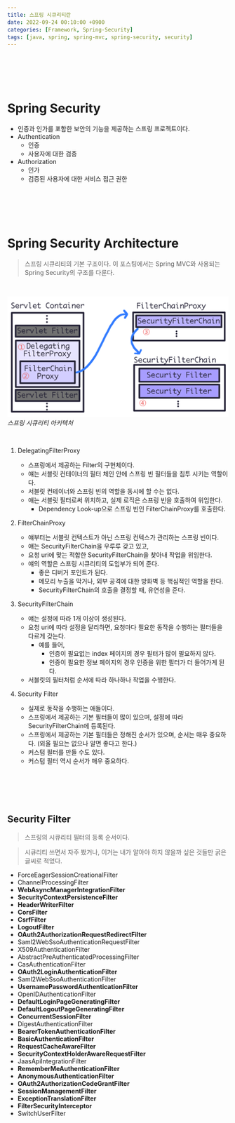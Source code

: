 ```yaml
---
title: 스프링 시큐리티란
date: 2022-09-24 00:10:00 +0900
categories: [Framework, Spring-Security]
tags: [java, spring, spring-mvc, spring-security, security]
---
```


<br/>
<br/>
<br/>
<br/>


# Spring Security

- 인증과 인가를 포함한 보안의 기능을 제공하는 스프링 프로젝트이다.
- Authentication
  - 인증
  - 사용자에 대한 검증
- Authorization
  - 인가
  - 검증된 사용자에 대한 서비스 접근 권한


<br/>
<br/>
<br/>
<br/>


# Spring Security Architecture

> 스프링 시큐리티의 기본 구조이다.
> 이 포스팅에서는 Spring MVC와 사용되는 Spring Security의 구조를 다룬다.

<br/>

![img-description](assets/img/posting/spring-security/spring-security-architecture.png)
_스프링 시큐리티 아키텍처_

<br/>

1. DelegatingFilterProxy
   - 스프링에서 제공하는 Filter의 구현체이다.
   - 얘는 서블릿 컨테이너의 필터 체인 안에 스프링 빈 필터들을 침투 시키는 역할이다.
   - 서블릿 컨테이너와 스프링 빈의 역할을 동시에 할 수는 없다.
   - 얘는 서블릿 필터로써 위치하고, 실제 로직은 스프링 빈을 호출하여 위임한다.
     - Dependency Look-up으로 스프링 빈인 FilterChainProxy를 호출한다.

2. FilterChainProxy
   - 얘부터는 서블릿 컨텍스트가 아닌 스프링 컨텍스가 관리하는 스프링 빈이다.
   - 얘는 SecurityFilterChain을 우루루 갖고 있고,
   - 요청 uri에 맞는 적합한 SecurityFilterChain을 찾아내 작업을 위임한다.
   - 얘의 역할은 스프링 시큐리티의 도입부가 되어 준다.
     - 좋은 디버거 포인트가 된다.
     - 메모리 누출을 막거나, 외부 공격에 대한 방화벽 등 핵심적인 역할을 한다.
     - SecurityFilterChain의 호출을 결정할 때, 유연성을 준다.

3. SecurityFilterChain
   - 얘는 설정에 따라 1개 이상이 생성된다.
   - 요청 uri에 따라 설정을 달리하면, 요청마다 필요한 동작을 수행하는 필터들을 다르게 갖는다.
     - 예를 들어,
       - 인증이 필요없는 index 페이지의 경우 필터가 많이 필요하지 않다.
       - 인증이 필요한 정보 페이지의 경우 인증을 위한 필터가 더 들어가게 된다.
   - 서블릿의 필터처럼 순서에 따라 하나하나 작업을 수행한다.

4. Security Filter
   - 실제로 동작을 수행하는 애들이다.
   - 스프링에서 제공하는 기본 필터들이 많이 있으며, 설정에 따라 SecurityFilterChain에 등록된다.
   - 스프링에서 제공하는 기본 필터들은 정해진 순서가 있으며, 순서는 매우 중요하다. (외울 필요는 없으나 알면 좋다고 한다.)
   - 커스텀 필터를 만들 수도 있다.
   - 커스텀 필터 역시 순서가 매우 중요하다.


<br/>
<br/>
<br/>
<br/>

## Security Filter

> 스프링의 시큐리티 필터의 등록 순서이다.

> 시큐리티 쓰면서 자주 봤거나, 이거는 내가 알아야 하지 않을까 싶은 것들만 굵은 글씨로 적었다.

- ForceEagerSessionCreationalFilter
- ChannelProcessingFilter
- **WebAsyncManagerIntegrationFilter**
- **SecurityContextPersistenceFilter**
- **HeaderWriterFilter**
- **CorsFilter**
- **CsrfFilter**
- **LogoutFilter**
- **OAuth2AuthorizationRequestRedirectFilter**
- Saml2WebSsoAuthenticationRequestFilter
- X509AuthenticationFilter
- AbstractPreAuthenticatedProcessingFilter
- CasAuthenticationFilter
- **OAuth2LoginAuthenticationFilter**
- Saml2WebSsoAuthenticationFilter
- **UsernamePasswordAuthenticationFilter**
- OpenIDAuthenticationFilter
- **DefaultLoginPageGeneratingFilter**
- **DefaultLogoutPageGeneratingFilter**
- **ConcurrentSessionFilter**
- DigestAuthenticationFilter
- **BearerTokenAuthenticationFilter**
- **BasicAuthenticationFilter**
- **RequestCacheAwareFilter**
- **SecurityContextHolderAwareRequestFilter**
- JaasApiIntegrationFilter
- **RememberMeAuthenticationFilter**
- **AnonymousAuthenticationFilter**
- **OAuth2AuthorizationCodeGrantFilter**
- **SessionManagementFilter**
- **ExceptionTranslationFilter**
- **FilterSecurityInterceptor**
- SwitchUserFilter



<br/>
<br/>
<br/>
<br/>
